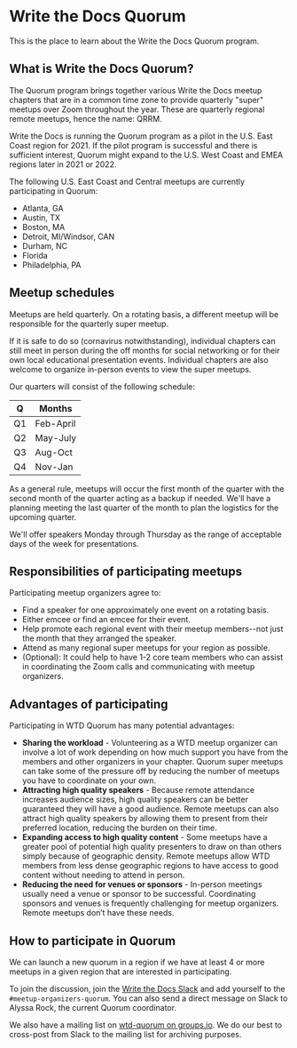 # Write the Docs Quorum

This is the place to learn about the Write the Docs Quorum program.


## What is Write the Docs Quorum?

The Quorum program brings together various Write the Docs meetup chapters that
are in a common time zone to provide quarterly "super" meetups over Zoom
throughout the year. These are quarterly regional remote meetups, hence the
name: QRRM.

Write the Docs is running the Quorum program as a pilot in the U.S. East Coast
region for 2021. If the pilot program is successful and there is sufficient
interest, Quorum might expand to the U.S. West Coast and EMEA regions later
in 2021 or 2022.

The following U.S. East Coast and Central meetups are currently participating in
Quorum:

- Atlanta, GA
- Austin, TX
- Boston, MA
- Detroit, MI/Windsor, CAN
- Durham, NC
- Florida
- Philadelphia, PA


## Meetup schedules

Meetups are held quarterly. On a rotating basis, a different meetup will be
responsible for the quarterly super meetup.

If it is safe to do so (cornavirus notwithstanding), individual chapters
can still meet in person during the off months for social networking or for
their own local educational presentation events. Individual chapters are also
welcome to organize in-person events to view the super meetups.

Our quarters will consist of the following schedule:

  | Q  | Months    |
  | -- | --------- |
  | Q1 | Feb-April |
  | Q2 | May-July  |
  | Q3 | Aug-Oct   |
  | Q4 | Nov-Jan   |

  As a general rule, meetups will occur the first month of the quarter with the
  second month of the quarter acting as a backup if needed. We'll have a
  planning meeting the last quarter of the month to plan the logistics for the
  upcoming quarter.

  We'll offer speakers Monday through Thursday as the range of acceptable days
  of the week for presentations.


## Responsibilities of participating meetups

Participating meetup organizers agree to:

- Find a speaker for one approximately one event on a rotating basis.
- Either emcee or find an emcee for their event.
- Help promote each regional event with their meetup members--not just the month
  that they arranged the speaker.
- Attend as many regional super meetups for your region as possible.
- (Optional): It could help to have 1-2 core team members who can assist in
  coordinating the Zoom calls and communicating with meetup organizers.


## Advantages of participating

Participating in WTD Quorum has many potential advantages:

- **Sharing the workload** - Volunteering as a WTD meetup organizer can involve
  a lot of work depending on how much support you have from the members and
  other organizers in your chapter. Quorum super meetups can take some of the
  pressure off by reducing the number of meetups you have to coordinate on your
  own.
- **Attracting high quality speakers** - Because remote attendance increases
  audience sizes, high quality speakers can be better guaranteed they will have
  a good audience. Remote meetups can also attract high quality speakers by
  allowing them to present from their preferred location, reducing the burden on
  their time.
- **Expanding access to high quality content** - Some meetups have a greater
  pool of potential high quality presenters to draw on than others simply
  because of geographic density. Remote meetups allow WTD members from less
  dense geographic regions to have access to good content without needing to
  attend in person.
- **Reducing the need for venues or sponsors** - In-person meetings usually need
  a venue or sponsor to be successful. Coordinating sponsors and venues is
  frequently challenging for meetup organizers. Remote meetups don’t have these
  needs.


## How to participate in Quorum

We can launch a new quorum in a region if we have at least 4 or more meetups
in a given region that are interested in participating.

To join the discussion, join the [Write the Docs Slack](https://www.writethedocs.org/slack/)
and add yourself to the `#meetup-organizers-quorum`. You can also send a direct
message on Slack to Alyssa Rock, the current Quorum coordinator.

We also have a mailing list on [wtd-quorum on groups.io](https://groups.io/g/wtd-quorum).
We do our best to cross-post from Slack to the mailing list for archiving
purposes.
